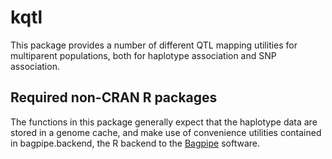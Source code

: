 kqtl
====

This package provides a number of different QTL mapping utilities for multiparent populations, both for haplotype association and SNP association.

## Required non-CRAN R packages

The functions in this package generally expect that the haplotype data are stored in a genome cache, and make use of convenience utilities contained in bagpipe.backend, the R backend to the [Bagpipe](http://valdarlab.unc.edu/software/bagpipe/_build/html/index.html) software.